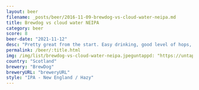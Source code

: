 ```yaml
---
layout: beer
filename: _posts/beer/2016-11-09-brewdog-vs-cloud-water-neipa.md
title: Brewdog vs cloud water NEIPA
category: beer
score: 8
beer-date: "2021-11-12"
desc: "Pretty great from the start. Easy drinking, good level of hops, much sadness as my glass runs dry"
permalink: /beer/:title.html
img: /img/list/brewdog-vs-cloud-water-neipa.jpeguntappd: "https://untappd.com/b/brewdog-brewdog-vs-cloudwater--new-england-ipa/1932971"
country: "Scotland"
brewery: "BrewDog"
breweryURL: "breweryURL"
style: "IPA - New England / Hazy"
---
```

